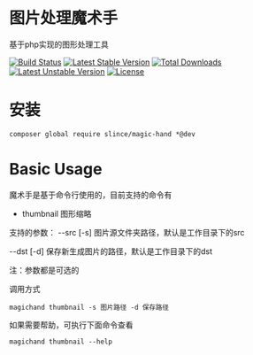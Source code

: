 # 图片处理魔术手

基于php实现的图形处理工具

[![Build Status](https://travis-ci.org/slince/magic-hand.svg?branch=master)](https://travis-ci.org/slince/magic-hand)
[![Latest Stable Version](https://poser.pugx.org/slince/magic-hand/v/stable)](https://packagist.org/packages/slince/magic-hand)
[![Total Downloads](https://poser.pugx.org/slince/magic-hand/downloads)](https://packagist.org/packages/slince/magic-hand)
[![Latest Unstable Version](https://poser.pugx.org/slince/magic-hand/v/unstable)](https://packagist.org/packages/slince/magic-hand)
[![License](https://poser.pugx.org/slince/magic-hand/license)](https://packagist.org/packages/slince/magic-hand)


# 安装
```
composer global require slince/magic-hand *@dev
```

# Basic Usage
魔术手是基于命令行使用的，目前支持的命令有
- thumbnail 图形缩略

支持的参数：
 --src [-s] 图片源文件夹路径，默认是工作目录下的src

 --dst [-d] 保存新生成图片的路径，默认是工作目录下的dst

 注：参数都是可选的

调用方式
```
magichand thumbnail -s 图片路径 -d 保存路径

```
如果需要帮助，可执行下面命令查看
```
magichand thumbnail --help
```



